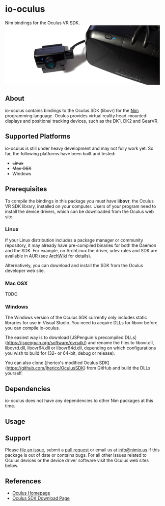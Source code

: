# io-oculus

Nim bindings for the Oculus VR SDK.
![io-spacenav Logo](logo.png)


## About

io-oculus contains bindings to the Oculus SDK (libovr) for the
[Nim](http://nim-lang.org) programming language. Oculus provides virtual reality
head-mounted displays and positional tracking devices, such as the DK1, DK2 and
GearVR.


## Supported Platforms

io-oculus is still under heavy development and may not fully work yet. So far,
the following platforms have been built and tested:

- ~~Linux~~
- ~~Mac OSX~~
- Windows


## Prerequisites

To compile the bindings in this package you must have **libovr**, the Oculus VR
SDK library, installed on your computer. Users of your program need to install
the device drivers, which can be downloaded from the Oculus web site.

### Linux

If your Linux distribution includes a package manager or community repository,
it may already have pre-compiled binaries for both the Daemon and the SDK. For
example, on ArchLinux the driver, udev rules and SDK are available in AUR (see
[ArchWiki](https://wiki.archlinux.org/index.php/Oculus_Rift) for details).

Alternatively, you can download and install the SDK from the Oculus developer
web site.

### Mac OSX

TODO

### Windows

The Windows version of the Oculus SDK currently only includes static libraries
for use in Visual Studio. You need to acquire DLLs for libovr before you can
compile io-oculus.

The easiest way is to download [JSPenguin's precompiled DLLs]
(https://jspenguin.org/software/ovrsdk/) and rename the files to libovr.dll,
libovrd.dll, libovr64.dll or libovr64d.dll, depending on which configurations
you wish to build for (32- or 64-bit, debug or release).

You can also clone [jherico's modified Oculus SDK]
(https://github.com/jherico/OculusSDK) from GitHub and build the DLLs yourself.


## Dependencies

io-oculus does not have any dependencies to other Nim packages at this time.


## Usage


## Support

Please [file an issue](https://github.com/nimious/io-oculus/issues), submit a
[pull request](https://github.com/nimious/io-oculus/pulls?q=is%3Aopen+is%3Apr)
or email us at info@nimio.us if this package is out of date or contains bugs.
For all other issues related to Oculus devices or the device driver software
visit the Oculus web sites below.


## References

- [Oculus Homepage](https://www.oculus.com)
- [Oculus SDK Download Page](https://developer.oculus.com/downloads/)
